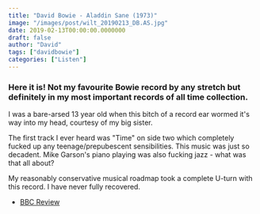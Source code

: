 ```yaml
---
title: "David Bowie - Aladdin Sane (1973)"
image: "/images/post/wilt_20190213_DB.AS.jpg"
date: 2019-02-13T00:00:00.0000000
draft: false
author: "David"
tags: ["davidbowie"]
categories: ["Listen"]
---
```

### Here it is! Not my favourite Bowie record by any stretch but definitely in my most important records of all time collection. 

 I was a bare-arsed 13 year old when this bitch of a record ear wormed it's way into my head, courtesy of my big sister.   
  
The first track I ever heard was "Time" on side two which completely fucked up any teenage/prepubescent sensibilities. This music was just so decadent. Mike Garson's piano playing was also fucking jazz - what was that all about?   
  
My reasonably conservative musical roadmap took a complete U-turn with this record. I have never fully recovered.

-  [BBC Review](http://www.bbc.co.uk/music/reviews/hcf9/)